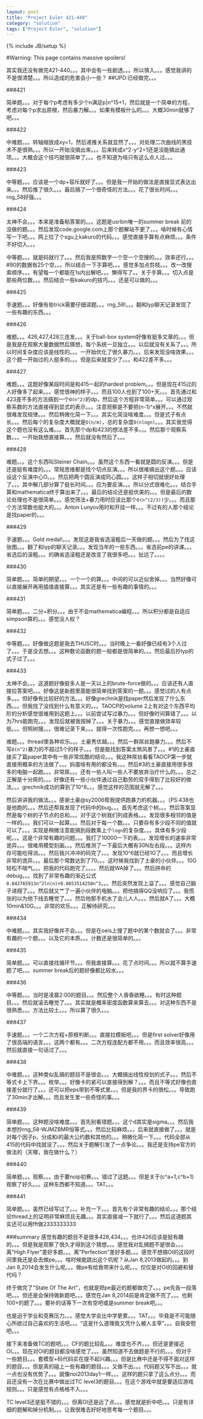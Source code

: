 ```yaml
---
layout: post
title: "Project Euler 421-440"
category: "solution"
tags: ["Project Euler", "solution"]
---
```

{% include JB/setup %}

#Warning: This page contains massive spoilers!

其实我还没有做完421-440。。。其中会有一些剧透。。。所以慎入。。。感觉我讲的不是很清楚。。。所以造成的危害会小一些？
##UPD:已经做完。。。

###421

简单题。。。对于每个p考虑有多少个n满足p|n^15+1，然后就是一个简单的方程，考虑对每个p求出原根，然后暴力解。。。如果有模板什么的。。。大概30min就够了吧。。。

###422

中难题。。。转轴缩放成xy=1，然后递推关系就显然了。。。对处理二次曲线的黑技术不是很熟。。。所以一开始没搞出来。。。后来转成x^2-y^2=1还是没能搞出通项。。。大概会这个技巧就很简单了。。。也不知道为啥只有这么点人过。。。

###423

中等题。。。应该是一个dp+容斥就好了。。。但是我一开始的做法是直接显式表达出来。。。然后推了很久。。。最后搞了一个很奇怪的方法。。。花了很长时间。。。rng_58好强。。。

###424

太神不会。。。本来是准备粘答案的。。。这题是usrbin唯一的summer break 前的没做的题。。。然后发现code.google.com上那个题解站不更了。。。啥时候有心情写一下吧。。。网上拉了个sgu上kakuro的代码。。。感觉直接手算有点麻烦。。。条件不好切入。。。

中等题。。。就是码就行了。。。然后我是照数字一个空一个空搜的。。。效率还行。。。#90的数据有25个空。。。所以结合一下手算吧。。。感觉多加点剪枝。。。改一改搜索顺序。。。有望每一个都能在1s内出解吧。。。懒得写了。。关于手算。。。切入点是那些两位数。。。然后结合一些kakuro的技巧。。。还是可以做的。。。


###425

手速题。。。好像有些trick需要仔细读题。。。rng_58!。。。翻和lyp聊天记录发现了一些有趣的东西。。。

###426

难题。。。426,427,428三连发。。。关于ball-box system好像有挺多文章的。。。但是我是在观察大量数据然后猜想，每个系统一旦独立。。。以后就没有关系了。。。所以时间复杂度应该是线性的。。。一开始优化了很久暴力。。。后来发现没啥效果。。。这个题一开始过的人挺多的。。。但是后来就变少了。。。和422差不多。。。

###427

难题。。。这题好像某段时间是和415一起的hardest problem。。。但是现在415过的人好像多了起来。。。感觉很神的样子。。。而且100人也到了100+天。。。首先通过和423差不多的方法搞到一个`O(n^2)`的dp，然后这个方程非常简单。。。可以通过观察系数的方法直接得到显式的表示。。。注意观察是不要把(n-1)^x展开。。。不然就很难发现规律。。。然后稍微化简一下。。。其实化简没啥难度。。。但是式子有点长。。。然后每个的复杂度大概就是`O(n/m)`，总的复杂度`O(nlogn)`。。。其实我觉得这个题也没有这么难。。。首先那个dp和423的想法差不多。。。然后那个观察系数。。。一开始我想直接算。。。然后就没有然后了。。。

###428

难题。。。这个东西叫Steiner Chain。。。虽然这个东西一看就是圆的反演。。。但是还是挺有难度的。。。常规思维都是找个切点反演。。。所以很难搞出这个题。。。应该设这个反演中心O。。。然后把两个圆反演成同心圆。。。这样子相切就很好处理了。。。其中解几部分算了挺长时间。。。应为要反演。。。所以分式很难化。。。结合手算和mathematica终于算出来了。。。最后的结论还是挺优美的。。。但是最后的数论处理也不是很简单。。。感觉筛法+暴力用时应该比那个`O(n^(2/3))`少。。。而且那个方法常数也挺大的。。。Anton Lunyov用时和开挂一样。。。不过有的人那个结论是找paper的。。。

###429

手速题。。。Gold medal!。。。发现这是我省选滚粗后一天做的题。。。然后为了找这张图。。。翻了和lyp的聊天记录。。。发现当年的一些东西。。。省选前pe的讲课。。。省选后的滚粗。。。的确省选滚粗还是改变了我很多吧。。。扯远了。。。。

###430

简单题。。。简单的期望。。。一个一个的算。。。中间的可以近似舍掉。。。当然好像可以直接展开再用插值直接算。。。其实还是有一些有趣的事情的。。。

###431

简单题。。。二分+积分。。。由于不会mathematica编程。。。所以积分都是自适应simpson算的。。。感觉没人权？

###432

中等题。。。好像做这题是我去THUSC时。。。当时晚上一看好像已经有3个人过了。。。于是没去想。。。这种数论函数的题一般都是很简单的。。。然后最后抄lyp的式子过了。。。

###433

太神不会。。。这道题好像挺多人是一天以上的brute-force做的。。。应该还有人直接拉答案吧。。。好像这是新题里面能很简单找到答案的一题。。。感觉过的人有点多。。。但好像有比较好的方法。。。好像grechnik是找paper然后发现了什么东西。。。但我找了没找到什么有意义的。。。TAOCP的volume 2上有对这个东西平均阶的分析感觉很难用到这题上。。。以前尝试写过暴力。。。但好像时间算错了。。。以为7hrs能跑完。。。发现后就被我按掉了。。。关于暴力。。。感觉直接做效率较低。。。但照树搜。。。很难记录下来。。。就得一次性跑完。。。再想一想吧。。。

难题。。。thread里各种欢乐。。。土豪秀优越。。。然后一群屌丝跑暴力。。。然后不写`O(n^2)`暴力的不超过5个的样子。。。但是能找到答案太煞风景了。。。#1的土豪直接买了篇paper其中有一些非常炫酷的结论。。。我这种屌丝看看TAOCP第一步就直接用概率的方法做了。。。妈蛋啥有用的都没有。。。然后#3的土豪直接用很多很多的电脑一起跑。。。非常屌。。。还有一些人叫一些人不要放弃治疗什么的。。。总之正解是十分屌的。。。好像还有一些小伙伴通过自己勤劳的双手得到了比较好的做法。。。grechnik成功的算到了10^8。。。感觉这样的范围就无解了。。。

然后讲讲我的做法。。。感谢土豪@sy2006帮我提供跑暴力的机器。。。（PS:438也是他跑的。。。然后还帮我发现了代码中的bug。。。首先考虑这个树。。。然后答案显然是每个树的子节点的总和。。。对于这个树我们列成表格。。。发现很多相邻的值是一样的。。。我们可以一起算。。。然后对于每一个数。。。只要存有多少段不同的值就可以了。。。实现是稍微注意能搞到段数乘上个`logn`的复杂度。。。具体有多少段呢。。。这是个非常有趣的问题。。。我打了10000一下的表。。。发现增长的速率非常诡异。。。很难用模型刻画。。。然后推测了一下最后大概有30N左右段。。。这样内存可能吃得消。。。然后我兴冲冲的码完了。。。发现10^6就已经1G了。。。而且增长非常的诡异。。。最后那个常数达到了70。。。这时候我找到了土豪的小伙伴。。。10G轻松不喘气。。。把我的代码跑完了。。。。然后就WA掉了。。。然后拼命的debug。。。找到了非常有趣的渐近公式`0.842765913n^2ln(n)+0.0653514258n^2`。。。然后突然发现上溢了。。。感觉自己脑子进翔了。。。然后就又艹了一遍小伙伴的电脑。。。把他搞得QQ没响应了。。。我慌张的以为他下线去睡觉了。。。然后他那手机水了会儿人人。。。然后就A了。。。大概10min&10G。。。非常的欢乐。。。正解待研究。。。

###434

中难题。。。其实我好像并不会。。。但是在oeis上搜了题中的某个数就会了。。。非常有趣的一个题。。。以及它的本质。。。计数还是很简单的。。。

###435

简单题。。。可以直接找循环节。。。但我直接算。。。花了点时间。。。所以就不算手速题了吧。。。summer break后的题好像都比较水。。。

###436

中等题。。。当时是凌晨2:00的题目。。。然后整个人昏昏欲睡。。。有时这种题目。。。然后就滚去睡觉了。。。其实就是概率密度函数算来算去。。。对这种东西不是很熟悉。。。方法比较土。。。所以算了很久。。。

###437

手速题。。。一个二次方程+原根判断。。。直接拉模板吧。。。但是first solver好像用了很高端的语言。。。这两个都有。。。二次方程连配方都不用。。。而且效率很高。。。然后就直接一句话过了。。。

###438

中难题。。。这种类似乱搞的题目不是很会。。。大概搞出线性规划的式子。。。然后不等式卡上下界。。。枚举。。。好像卡的紧可以直接得到解？。。。而且不等式好像也直接差分就行了。。。还可以把eps带到不等式里。。。但是我的界卡的很松。。。导致跑了30min才出解。。。而且发生里一些奇怪的事。。。

###439

简单题。。。这种题没啥难度。。。首先别看错题。。。这个d其实是sigma。。。然后我本想抄rng_58-WJMZBMR恒等式。。。然后比较麻烦。。。后来就直接做了。。。就是对每个因子p，分成和i的最大公约数和其他的。。。稍微化简一下。。。代码全部从415的代码中找就没了。。。然后关于题解引发了一点争论。。。我还是支持pe官方的做法的（天哪，我在做什么？）

###440

简单题。。。观察。。。由于要noip初赛。。。错过了这题。。。但是关于(c^a+1,c^b+1)观察了好久。。。这种东西都不知道。。。TAT。。。

###441

简单题。。。虽然已经写过了。。。补充一下。。。首先有个非常有趣的结论。。。那个结论thread上的证明非常麻烦且无趣。。。其实直接减一下就行了。。。然后这道题其实还可以用fft做2333333333

###summary
感觉有趣的题目不是很多428,434。。。也许426应该是挺有趣的。。。但是我是观察了很久才得到这个猜想。。。感觉我对乱搞题不是很会。。。离"High Flyer"差好多题。。。离"Perfection"差好多题。。。感觉不想搞OI的这段时间里我还是会去做pe。。。啥时候能跳出这个坑呢？从Jan 8,2013做起的。。。到Jan 8,2014会发生什么呢。。。做pe有给我带来什么呢。。。仅仅是对OI的回避和替代吗？

终于做完了"State Of The Art"，也就是把pe最近的题都做完了。。。pe先告一段落吧。。。但还是会保持做新题吧。。。感觉在Jan 8,2014前是肯定做不完了。。。也剩100+的题了。。。要补的话等下一次有空吧或是summer break吧。。。

也是迫于学业和竞赛压力。。。感觉大学会比中学更累。。。TAT。。。毕竟是不可能随心所欲过自己喜欢的生活吧。。。“这是什么道理我又凭什么被人主宰”。。。自我安慰吧。。。

接下来准备做TC的题吧。。。CF的题比较乱。。。难度也不齐。。。但还是更接近OI。。。现在对OI的题目都没啥感觉了。。。虽然知道不去做题是不行的。。。但对于一些题目。。。套模型+码代码实在提不起兴趣。。。但是比赛中还是不得不面对这样的题目。。。但是真的碰上一些有趣的题目。。。又做不出。。。代码题又写不出。。。就一点也没有优势了。。。就像noi2013day1一样。。。这样的题只拿了这么点分。。。而且还没有一次在比赛中做出过TC level3的题目。。。在这个游戏中就是要适应游戏规则。。。只是感觉有点格格不入。。。

TC level3还是挺不错的。。。但离OI还是远了点。。。感觉就是折中吧。。。只是有详细的题解和掉分机制。。。让我很难去好好地思考每一个题目。。。
